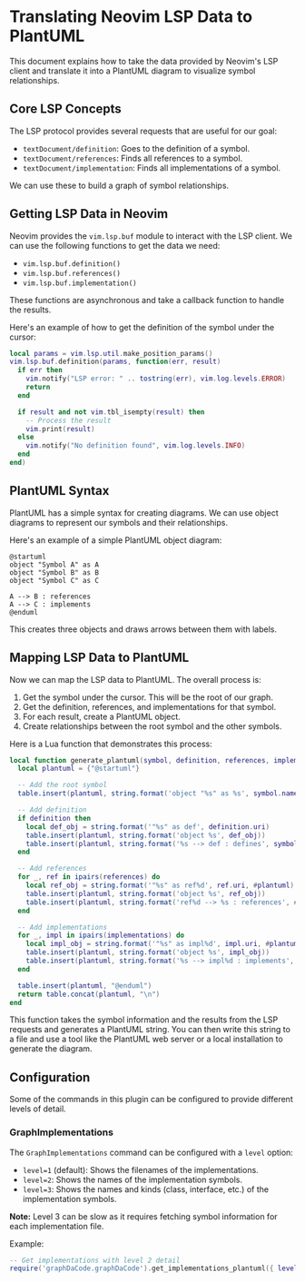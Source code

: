 # Translating Neovim LSP Data to PlantUML

This document explains how to take the data provided by Neovim's LSP client and translate it into a PlantUML diagram to visualize symbol relationships.

## Core LSP Concepts

The LSP protocol provides several requests that are useful for our goal:

*   `textDocument/definition`: Goes to the definition of a symbol.
*   `textDocument/references`: Finds all references to a symbol.
*   `textDocument/implementation`: Finds all implementations of a symbol.

We can use these to build a graph of symbol relationships.

## Getting LSP Data in Neovim

Neovim provides the `vim.lsp.buf` module to interact with the LSP client. We can use the following functions to get the data we need:

*   `vim.lsp.buf.definition()`
*   `vim.lsp.buf.references()`
*   `vim.lsp.buf.implementation()`

These functions are asynchronous and take a callback function to handle the results.

Here's an example of how to get the definition of the symbol under the cursor:

```lua
local params = vim.lsp.util.make_position_params()
vim.lsp.buf.definition(params, function(err, result)
  if err then
    vim.notify("LSP error: " .. tostring(err), vim.log.levels.ERROR)
    return
  end

  if result and not vim.tbl_isempty(result) then
    -- Process the result
    vim.print(result)
  else
    vim.notify("No definition found", vim.log.levels.INFO)
  end
end)
```

## PlantUML Syntax

PlantUML has a simple syntax for creating diagrams. We can use object diagrams to represent our symbols and their relationships.

Here's an example of a simple PlantUML object diagram:

```plantuml
@startuml
object "Symbol A" as A
object "Symbol B" as B
object "Symbol C" as C

A --> B : references
A --> C : implements
@enduml
```

This creates three objects and draws arrows between them with labels.

## Mapping LSP Data to PlantUML

Now we can map the LSP data to PlantUML. The overall process is:

1.  Get the symbol under the cursor. This will be the root of our graph.
2.  Get the definition, references, and implementations for that symbol.
3.  For each result, create a PlantUML object.
4.  Create relationships between the root symbol and the other symbols.

Here is a Lua function that demonstrates this process:

```lua
local function generate_plantuml(symbol, definition, references, implementations)
  local plantuml = {"@startuml"}

  -- Add the root symbol
  table.insert(plantuml, string.format('object "%s" as %s', symbol.name, symbol.name))

  -- Add definition
  if definition then
    local def_obj = string.format('"%s" as def', definition.uri)
    table.insert(plantuml, string.format('object %s', def_obj))
    table.insert(plantuml, string.format('%s --> def : defines', symbol.name))
  end

  -- Add references
  for _, ref in ipairs(references) do
    local ref_obj = string.format('"%s" as ref%d', ref.uri, #plantuml)
    table.insert(plantuml, string.format('object %s', ref_obj))
    table.insert(plantuml, string.format('ref%d --> %s : references', #plantuml - 1, symbol.name))
  end

  -- Add implementations
  for _, impl in ipairs(implementations) do
    local impl_obj = string.format('"%s" as impl%d', impl.uri, #plantuml)
    table.insert(plantuml, string.format('object %s', impl_obj))
    table.insert(plantuml, string.format('%s --> impl%d : implements', symbol.name, #plantuml - 1))
  end

  table.insert(plantuml, "@enduml")
  return table.concat(plantuml, "\n")
end
```

This function takes the symbol information and the results from the LSP requests and generates a PlantUML string. You can then write this string to a file and use a tool like the PlantUML web server or a local installation to generate the diagram.

## Configuration

Some of the commands in this plugin can be configured to provide different levels of detail.

### GraphImplementations

The `GraphImplementations` command can be configured with a `level` option:

- `level=1` (default): Shows the filenames of the implementations.
- `level=2`: Shows the names of the implementation symbols.
- `level=3`: Shows the names and kinds (class, interface, etc.) of the implementation symbols.

**Note:** Level 3 can be slow as it requires fetching symbol information for each implementation file.

Example:

```lua
-- Get implementations with level 2 detail
require('graphDaCode.graphDaCode').get_implementations_plantuml({ level = 2 })
```
